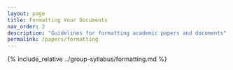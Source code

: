 ```yaml
---
layout: page
title: Formatting Your Documents
nav_order: 2
description: "Guidelines for formatting academic papers and documents"
permalink: /papers/formatting
---
```


{% include_relative ../group-syllabus/formatting.md %} 